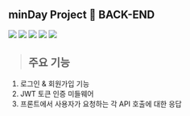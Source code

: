 ## minDay Project 📘 BACK-END

<img src="https://img.shields.io/badge/javaScript-F7DF1E?style=for-the-badge&logo=javaScript&logoColor=white">  <img src="https://img.shields.io/badge/Passport-34E27A?style=for-the-badge&logo=passport&logoColor=white">  <img src="https://img.shields.io/badge/jsonwebtokens-000000?style=for-the-badge&logo=jsonwebtokenst&logoColor=white">  <img src="https://img.shields.io/badge/express-000000?style=for-the-badge&logo=express&logoColor=white">  <img src="https://img.shields.io/badge/dotenv-ECD53F?style=for-the-badge&logo=dotenv&logoColor=white"> 


> ## 주요 기능
1. 로그인 & 회원가입 기능
2. JWT 토큰 인증 미들웨어
3. 프론트에서 사용자가 요청하는 각 API 호출에 대한 응답
